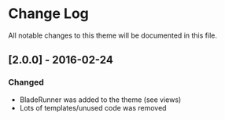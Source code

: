 # Change Log
All notable changes to this theme will be documented in this file.

## [2.0.0] - 2016-02-24
### Changed
- BladeRunner was added to the theme (see views)
- Lots of templates/unused code was removed